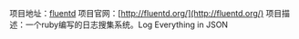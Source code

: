 项目地址：[fluentd](https://github.com/fluent/fluentd?source=c)
项目官网：[http://fluentd.org/](http://fluentd.org/)
项目描述：一个ruby编写的日志搜集系统。Log Everything in JSON
